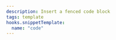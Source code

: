 ```yaml
---
description: Insert a fenced code block
tags: template
hooks.snippetTemplate:
  name: "code"
---
```

```|^|

```
